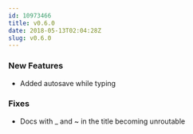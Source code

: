 ```yaml
---
id: 10973466
title: v0.6.0
date: 2018-05-13T02:04:28Z
slug: v0.6.0
---
```

    
### New Features

- Added autosave while typing

### Fixes

- Docs with _ and ~ in the title becoming unroutable
      